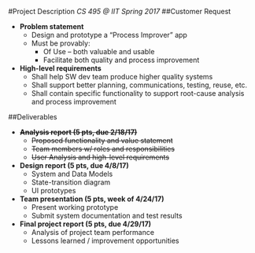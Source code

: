 #Project Description
*CS 495 @ IIT Spring 2017*
##Customer Request
* **Problem statement**
  * Design and prototype a “Process Improver” app
  * Must be provably:
    * Of Use – both valuable and usable 
    * Facilitate both quality and process improvement  
* **High-level requirements**
  * Shall help SW dev team produce higher quality systems
  * Shall support better planning, communications, testing, reuse, etc. 
  * Shall contain specific functionality to support root-cause analysis and process improvement

##Deliverables
* ~~**Analysis report (5 pts, due 2/18/17)**~~
  * ~~Proposed functionality and value statement~~
  * ~~Team members w/ roles and responsibilities~~
  * ~~User Analysis and high-level requirements~~
* **Design report (5 pts, due 4/8/17)**
  * System and Data Models
  * State-transition diagram
  * UI prototypes
* **Team presentation (5 pts, week of 4/24/17)**
  * Present working prototype
  * Submit system documentation and test results
* **Final project report (5 pts, due 4/29/17)**
  * Analysis of project team performance
  * Lessons learned / improvement opportunities




